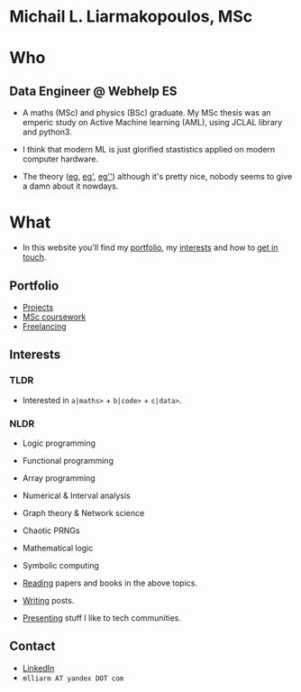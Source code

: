 # Michail L. Liarmakopoulos, MSc

# Who

## Data Engineer @ Webhelp ES

- A maths (MSc) and physics (BSc) graduate. My MSc thesis was an emperic study on Active Machine learning (AML), using JCLAL library and python3.

- I think that modern ML is just glorified stastistics applied on modern computer hardware.

- The theory ([eg](https://en.wikipedia.org/wiki/Vapnik%E2%80%93Chervonenkis_dimension), [eg'](https://en.wikipedia.org/wiki/Probably_approximately_correct_learning), [eg''](https://en.wikipedia.org/wiki/Statistical_learning_theory)) although it's pretty nice, nobody seems to give a damn about it nowdays.

# What

- In this website you'll find my [portfolio](https://github.com/mlliarm/mlliarm.github.io#portfolio), my [interests](https://github.com/mlliarm/mlliarm.github.io#interests) and how to [get in touch](https://github.com/mlliarm/mlliarm.github.io#contact).

## Portfolio

- [Projects](port/projects.md)
- [MSc coursework](port/msc-coursework.md)
- [Freelancing](port/freelancing.md)

## Interests

### TLDR
- Interested in `a|maths>` + `b|code>` + `c|data>`.

### NLDR
- Logic programming
- Functional programming
- Array programming

- Numerical & Interval analysis
- Graph theory & Network science
- Chaotic PRNGs
- Mathematical logic
- Symbolic computing

- [Reading](https://www.goodreads.com/mlliarm) papers and books in the above topics.
- [Writing](https://gist.github.com/mlliarm/0b48f20f08e4912c65328789baf8c983) posts.
- [Presenting](https://mlliarm.github.io/apl-in-bcn/) stuff I like to tech communities.

## Contact

- [LinkedIn](https://www.linkedin.com/in/mlliarm/)
- `mlliarm ΑΤ yandex DΟΤ com`
